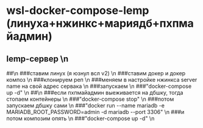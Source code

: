 # wsl-docker-compose-lemp (линуха+нжинкс+мариядб+пхпмайадмин)
## lemp-сервер \n
##\n
###ставим линух (я юзнул всл v2) \n
###ставим докер и докер композ \n
###клонируем реп \n
###меняем в настройке нжинкса server name на свой адрес сервака \n
###запускаем \n
###"docker-compose up -d" \n
##\n
###если пхпмайадмин выеживается на дбшку, тогда стопаем контейнеры \n
###"docker-compose stop" \n
###потом запускаем дбшку сами \n
###"docker run --name mariadb -e MARIADB_ROOT_PASSWORD=admin -d mariadb --port 3306" \n
###и потом композим опять \n
###"docker-compose up -d" \n
